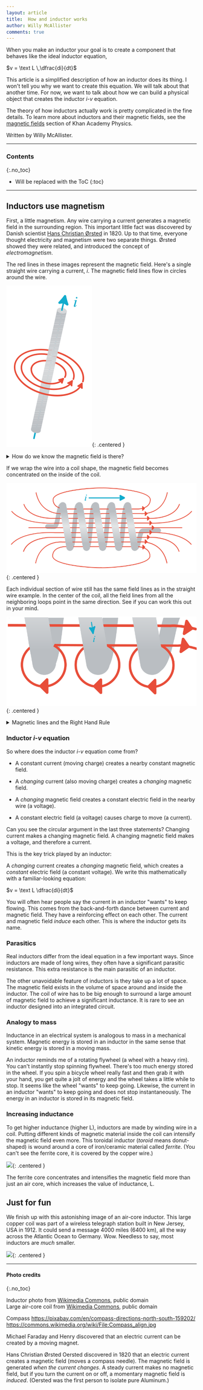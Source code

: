 ```yaml
---
layout: article
title:  How and inductor works
author: Willy McAllister
comments: true
---
```


When you make an inductor your goal is to create a component that behaves like the ideal inductor equation, 

$v = \text L \,\dfrac{di}{dt}$

This article is a simplified description of how an inductor does its thing. I won't tell you why we want to create this equation. We will talk about that another time. For now, we want to talk about how we can build a physical object that creates the inductor $i$-$v$ equation.

The theory of how inductors actually work is pretty complicated in the fine details. To learn more about inductors and their magnetic fields, see the [magnetic fields](https://www.khanacademy.org/science/physics/magnetic-forces-and-magnetic-fields) section of Khan Academy Physics. 

Written by Willy McAllister.

----

### Contents
{:.no_toc}

* Will be replaced with the ToC
{:toc}

----

## Inductors use magnetism

First, a little magnetism. Any wire carrying a current generates a magnetic field in the surrounding region. This important little fact was discovered by Danish scientist [Hans Christian Ørsted](https://en.wikipedia.org/wiki/Hans_Christian_%C3%98rsted) in 1820. Up to that time, everyone thought electricity and magnetism were two separate things. Ørsted showed they were related, and introduced the concept of *electromagnetism*.

The red lines in these images represent the magnetic field. Here's a single straight wire carrying a current, $i$. The magnetic field lines flow in circles around the wire. 

![](/i/6inductor_straight_wire.svg){: .centered }

<details>
<summary>How do we know the magnetic field is there?</summary>
<p>How can you tell if a magnetic field exists? By using a magnetic field sensor.<br>  
You already know what that is, it's called a compass.</p>

<img src="/i/6-3compass.png" alt="Compass" height="200px" />

<img src="/i/6-3compass_align.jpg" alt="Compass" height="200px" />


<p>Hold a wire near the compass. If there is no current in the wire, the needle of the compass lines up with the magnetic field of the Earth, and points towards magnetic north. If you switch on a current, the compass needle will twitch and try to line up with the magnetic field from the wire. That's how you tell the magnetic field is there.</p>

<p>If you let the current run steady, the compass needle will return to magnetic north. That means there is no magnetic field from the wire when the current is unchanging.</p>

<p>Now turn off the current. The needle will twitch again, in the other direction! The magnetic field is back, but in the other direction. A current generates a magnetic field when the current is *changing*. </p>

<p>The compass acts as your "eyes" to let you "see" the magnetic field. This is one example where electrical engineers create "eyes" to let us see invisible things. This is one reason a lot of people think EE's are wizards.</p>
</details>

If we wrap the wire into a coil shape, the magnetic field becomes concentrated on the inside of the coil.

![](/i/6inductor_coil.svg){: .centered }

Each individual section of wire still has the same field lines as in the straight wire example. In the center of the coil, all the field lines from all the neighboring loops point in the same direction. See if you can work this out in your mind.

![](/i/6inductor_coil2.svg){: .centered }

<details>
<summary>Magnetic lines and the Right Hand Rule</summary>
<p>You may notice in these magnetic field diagrams that both the current and the magnetic lines have arrowheads. The direction of these arrows is not arbitrary, it is a property of nature. If you know one of the arrows, you can figure out the other by using the handy Right Hand Rule. If you peek into a classroom where the professor is teaching Electricity and Magnetism, you will see the professor and all the students using this rule. </p>

<p>Right Hand Rule <img src="/i/6right_hand_rule.svg" alt="Right Hand Rule"></p>
<p>Using your RIGHT hand, wrap your fingers around the wire with your thumb pointing in the direction of current (conventional current flow, not electron flow). The magnetic field line arrows will be flowing out of your fingertips.
</p>
<p>See if you can use the Right Hand Rule to confirm that the arrows in the previous coil images are correct.</p>

<p>Pro tip: If you are right-handed, *put your pencil down* when you use the rule. The most common error is using your left hand to do the Right Hand Rule, which gives you the wrong answer. If you want to do something with your left hand, use it as the wire.</p>

</details>

### Inductor $i$-$v$ equation

So where does the inductor $i$-$v$ equation come from? 

* A constant current (moving charge) creates a nearby constant magnetic field.

* A *changing* current (also moving charge) creates a *changing* magnetic field.
* A *changing* magnetic field creates a constant electric field in the nearby wire (a voltage).
* A constant electric field (a voltage) causes charge to move (a current). 

Can you see the circular argument in the last three statements? Changing current makes a changing magnetic field. A changing magnetic field makes a voltage, and therefore a current. 

This is the key trick played by an inductor: 

A *changing* current creates a *changing* magnetic field, which creates a *constant* electric field (a constant voltage). We write this mathematically with a familiar-looking equation: 

$v = \text L \dfrac{di}{dt}$

You will often hear people say the current in an inductor "wants" to keep flowing. This comes from the back-and-forth dance between current and magnetic field. They have a reinforcing effect on each other. The current and magnetic field *induce* each other. This is where the inductor gets its name.

### Parasitics

Real inductors differ from the ideal equation in a few important ways. Since inductors are made of long wires, they often have a significant parasitic resistance. This extra resistance is the main parasitic of an inductor.

The other unavoidable feature of inductors is they take up a lot of space. The magnetic field exists in the volume of space around and inside the inductor. The coil of wire has to be big enough to surround a large amount of magnetic field to achieve a significant inductance. It is rare to see an inductor designed into an integrated circuit. 

### Analogy to mass

Inductance in an electrical system is analogous to mass in a mechanical system. Magnetic energy is stored in an inductor in the same sense that kinetic energy is stored in a moving mass. 

An inductor reminds me of a rotating flywheel (a wheel with a heavy rim). You can't instantly stop spinning flywheel. There's too much energy stored in the wheel. If you spin a bicycle wheel really fast and then grab it with your hand, you get quite a jolt of energy and the wheel takes a little while to stop. It seems like the wheel "wants" to keep going. Likewise, the current in an inductor "wants" to keep going and does not stop instantaneously. The energy in an inductor is stored in its magnetic field.

### Increasing inductance

To get higher inductance (higher $\text{L}$), inductors are made by winding wire in a coil. Putting different kinds of magnetic material inside the coil can intensify the magnetic field even more. This toroidal inductor (*toroid* means donut-shaped) is wound around a core of iron/ceramic material called *ferrite*. (You can't see the ferrite core, it is covered by the copper wire.)

![](https://ka-perseus-images.s3.amazonaws.com/f4a0082fa2acce037c5c146a1e5dcfb3b74a65f0.png){: .centered }

The ferrite core concentrates and intensifies the magnetic field more than just an air core, which increases the value of inductance, $\text{L}$.

## Just for fun
We finish up with this astonishing image of an air-core inductor. This large copper coil was part of a wireless telegraph station built in New Jersey, USA in 1912. It could send a message 4000 miles (6400 km), all the way across the Atlantic Ocean to Germany. Wow. Needless to say, most inductors are *much* smaller.

![](https://ka-perseus-images.s3.amazonaws.com/5eb33430f28a5d2c61daf7f29b39c27084d3f34f.jpg){: .centered }

----

#### Photo credits
{:.no_toc}
  
Inductor photo from [Wikimedia Commons](https://commons.wikimedia.org/wiki/File:Basic_Inductor_with_B-field.svg), public domain  
Large air-core coil from [Wikimedia Commons](https://commons.wikimedia.org/wiki/File:Large_antenna_loading_coil.jpg), public domain

Compass https://pixabay.com/en/compass-directions-north-south-159202/
https://commons.wikimedia.org/wiki/File:Compass_align.jpg

Michael Faraday and Henry discovered that an electric current can be created by a moving magnet.

Hans Christian Ørsted Oersted discovered in 1820 that an electric current creates a magnetic field (moves a compass needle). The magnetic field is generated *when the current changes*. A steady current makes no magnetic field, but if you turn the current on or off, a momentary magnetic field is *induced*. (Oersted was the first person to isolate pure Aluminum.)